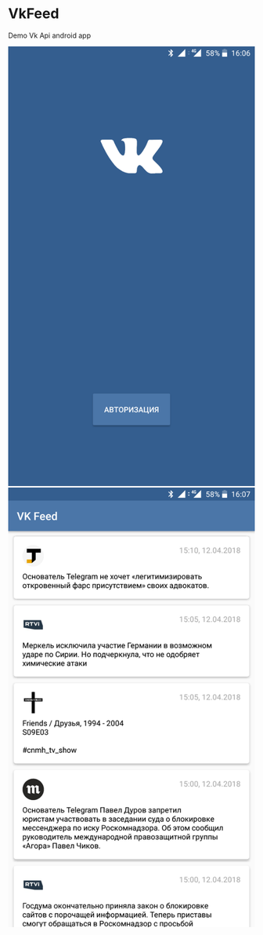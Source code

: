 # VkFeed
Demo Vk Api android app

![screenshot](Screenshot_20180412-160617.png) ![screenshot](Screenshot_20180412-160730.png)
